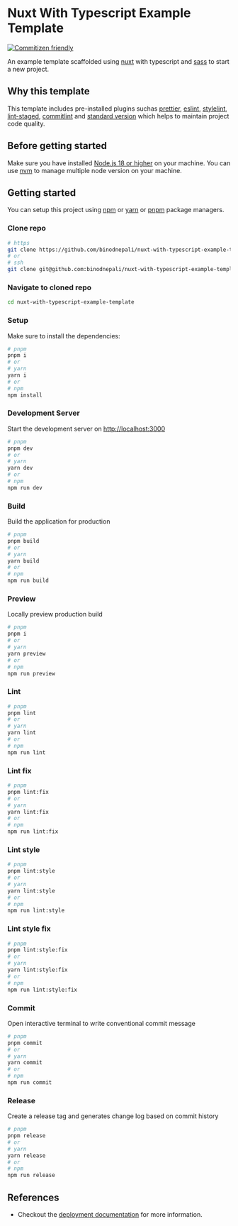 # Nuxt With Typescript Example Template

[![Commitizen friendly](https://img.shields.io/badge/commitizen-friendly-brightgreen.svg)](http://commitizen.github.io/cz-cli/)

An example template scaffolded using [nuxt](https://nuxt.com/docs/getting-started/installation) with typescript and [sass](https://sass-lang.com/) to start a new project.

## Why this template

This template includes pre-installed plugins suchas [prettier](https://prettier.io/), [eslint](https://eslint.org/), [stylelint](https://stylelint.io/), [lint-staged](https://github.com/okonet/lint-staged), [commitlint](https://commitlint.js.org/) and [standard version](https://github.com/conventional-changelog/standard-version) which helps to maintain project code quality.

## Before getting started

Make sure you have installed [Node.js 18 or higher](https://nodejs.org/en/) on your machine. You can use [nvm](https://github.com/nvm-sh/nvm) to manage multiple node version on your machine.

## Getting started

You can setup this project using [npm](https://docs.npmjs.com/about-npm) or [yarn](https://yarnpkg.com/getting-started) or [pnpm](https://pnpm.io/) package managers.

### Clone repo

```bash
# https
git clone https://github.com/binodnepali/nuxt-with-typescript-example-template.git
# or
# ssh
git clone git@github.com:binodnepali/nuxt-with-typescript-example-template.git
```

### Navigate to cloned repo

```bash
cd nuxt-with-typescript-example-template
```

### Setup

Make sure to install the dependencies:

```bash
# pnpm
pnpm i
# or
# yarn
yarn i
# or
# npm
npm install
```

### Development Server

Start the development server on [http://localhost:3000](http://localhost:3000)

```bash
# pnpm
pnpm dev
# or
# yarn
yarn dev
# or
# npm
npm run dev
```

### Build

Build the application for production

```bash
# pnpm
pnpm build
# or
# yarn
yarn build
# or
# npm
npm run build
```

### Preview

Locally preview production build

```bash
# pnpm
pnpm i
# or
# yarn
yarn preview
# or
# npm
npm run preview
```

### Lint

```bash
# pnpm
pnpm lint
# or
# yarn
yarn lint
# or
# npm
npm run lint
```

### Lint fix

```bash
# pnpm
pnpm lint:fix
# or
# yarn
yarn lint:fix
# or
# npm
npm run lint:fix
```

### Lint style

```bash
# pnpm
pnpm lint:style
# or
# yarn
yarn lint:style
# or
# npm
npm run lint:style
```

### Lint style fix

```bash
# pnpm
pnpm lint:style:fix
# or
# yarn
yarn lint:style:fix
# or
# npm
npm run lint:style:fix
```

### Commit

Open interactive terminal to write conventional commit message

```bash
# pnpm
pnpm commit
# or
# yarn
yarn commit
# or
# npm
npm run commit
```

### Release

Create a release tag and generates change log based on commit history

```bash
# pnpm
pnpm release
# or
# yarn
yarn release
# or
# npm
npm run release
```

## References

* Checkout the [deployment documentation](https://nuxt.com/docs/getting-started/deployment) for more information.
